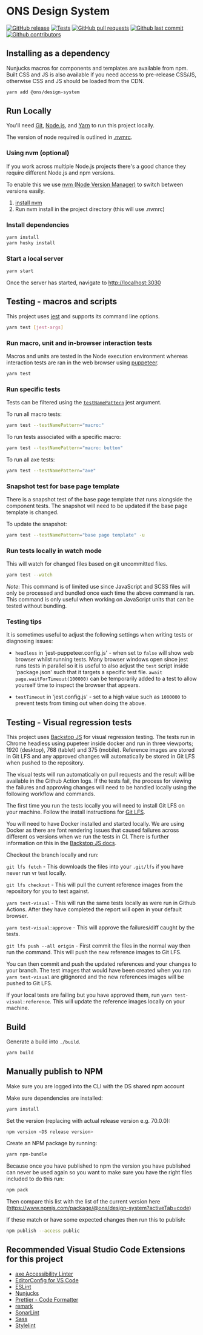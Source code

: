 # ONS Design System

[![GitHub release](https://img.shields.io/github/release/ONSdigital/design-system.svg)](https://github.com/ONSdigital/design-system/releases)
[![Tests](https://github.com/ONSdigital/design-system/actions/workflows/tests.yml/badge.svg)](https://github.com/ONSdigital/design-system/actions/workflows/tests.yml)
[![GitHub pull requests](https://img.shields.io/github/issues-pr-raw/ONSdigital/design-system.svg)](https://github.com/ONSdigital/design-system/pulls)
[![Github last commit](https://img.shields.io/github/last-commit/ONSdigital/design-system.svg)](https://github.com/ONSdigital/design-system/commits)
[![Github contributors](https://img.shields.io/github/contributors/ONSdigital/design-system.svg)](https://github.com/ONSdigital/design-system/graphs/contributors)

## Installing as a dependency

Nunjucks macros for components and templates are available from npm. Built CSS and JS is also available if you need access to pre-release CSS/JS, otherwise CSS and JS should be loaded from the CDN.

```bash
yarn add @ons/design-system
```

## Run Locally

You'll need [Git](https://help.github.com/articles/set-up-git/), [Node.js](https://nodejs.org/en/), and [Yarn](https://yarnpkg.com/en/docs/getting-started) to run this project locally.

The version of node required is outlined in [.nvmrc](./.nvmrc).

### Using nvm (optional)

If you work across multiple Node.js projects there's a good chance they require different Node.js and npm versions.

To enable this we use [nvm (Node Version Manager)](https://github.com/creationix/nvm) to switch between versions easily.

1. [install nvm](https://github.com/creationix/nvm#installation)
2. Run nvm install in the project directory (this will use .nvmrc)

### Install dependencies

```bash
yarn install
yarn husky install
```

### Start a local server

```bash
yarn start
```

Once the server has started, navigate to <http://localhost:3030>

## Testing - macros and scripts

This project uses [jest](https://jestjs.io/docs/cli) and supports its command line options.

```bash
yarn test [jest-args]
```

### Run macro, unit and in-browser interaction tests

Macros and units are tested in the Node execution environment whereas interaction tests are ran in the web browser using [puppeteer](https://developer.chrome.com/docs/puppeteer/).

```bash
yarn test
```

### Run specific tests

Tests can be filtered using the [`testNamePattern`](https://jestjs.io/docs/cli#--testnamepatternregex) jest argument.

To run all macro tests:

```bash
yarn test --testNamePattern="macro:"
```

To run tests associated with a specific macro:

```bash
yarn test --testNamePattern="macro: button"
```

To run all axe tests:

```bash
yarn test --testNamePattern="axe"
```

### Snapshot test for base page template

There is a snapshot test of the base page template that runs alongside the component tests. The snapshot will need to be updated if the base page template is changed.

To update the snapshot:

```bash
yarn test --testNamePattern="base page template" -u
```

### Run tests locally in watch mode

This will watch for changed files based on git uncommitted files.

```bash
yarn test --watch
```

_Note_: This command is of limited use since JavaScript and SCSS files will only be processed and bundled once each time the above command is ran. This command is only useful when working on JavaScript units that can be tested without bundling.

### Testing tips

It is sometimes useful to adjust the following settings when writing tests or diagnosing issues:

-   `headless` in 'jest-puppeteer.config.js' - when set to `false` will show web browser whilst running tests. Many browser windows open since jest runs tests in parallel so it is useful to also adjust the `test` script inside 'package.json' such that it targets a specific test file. `await page.waitForTimeout(100000)` can be temporarily added to a test to allow yourself time to inspect the browser that appears.

-   `testTimeout` in 'jest.config.js' - set to a high value such as `1000000` to prevent tests from timing out when doing the above.

## Testing - Visual regression tests

This project uses [Backstop JS](https://github.com/garris/BackstopJS) for visual regression testing. The tests run in Chrome headless using pupeteer inside docker and run in three viewports; 1920 (desktop), 768 (tablet) and 375 (mobile). Reference images are stored in Git LFS and any approved changes will automatically be stored in Git LFS when pushed to the repository.

The visual tests will run automatically on pull requests and the result will be available in the Github Action logs. If the tests fail, the process for viewing the failures and approving changes will need to be handled locally using the following workflow and commands.

The first time you run the tests locally you will need to install Git LFS on your machine. Follow the install instructions for [Git LFS](https://docs.github.com/en/repositories/working-with-files/managing-large-files/installing-git-large-file-storage).

You will need to have Docker installed and started locally. We are using Docker as there are font rendering issues that caused failures across different os versions when we run the tests in CI. There is further information on this in the [Backstop JS docs](https://github.com/garris/BackstopJS#using-docker-for-testing-across-different-environments).

Checkout the branch locally and run:

`git lfs fetch` - This downloads the files into your `.git/lfs` if you have never run vr test locally.

`git lfs checkout` - This will pull the current reference images from the repository for you to test against.

`yarn test-visual` - This will run the same tests locally as were run in Github Actions. After they have completed the report will open in your default browser.

`yarn test-visual:approve` - This will approve the failures/diff caught by the tests.

`git lfs push --all origin` - First commit the files in the normal way then run the command. This will push the new reference images to Git LFS.

You can then commit and push the updated references and your changes to your branch. The test images that would have been created when you ran `yarn test-visual` are gitignored and the new references images will be pushed to Git LFS.

If your local tests are failing but you have approved them, run `yarn test-visual:reference`. This will update the reference images locally on your machine.

## Build

Generate a build into `./build`.

```bash
yarn build
```

## Manually publish to NPM

Make sure you are logged into the CLI with the DS shared npm account

Make sure dependencies are installed:

```bash
yarn install
```

Set the version (replacing <DS release version> with actual release version e.g. 70.0.0):

```bash
npm version <DS release version>
```

Create an NPM package by running:

```bash
yarn npm-bundle
```

Because once you have published to npm the version you have published can never be used again so you want to make sure you have the right files included to do this run:

```bash
npm pack
```

Then compare this list with the list of the current version here (https://www.npmjs.com/package/@ons/design-system?activeTab=code)

If these match or have some expected changes then run this to publish:

```bash
npm publish --access public
```

## Recommended Visual Studio Code Extensions for this project

-   [axe Accessibility Linter](https://marketplace.visualstudio.com/items?itemName=deque-systems.vscode-axe-linter)
-   [EditorConfig for VS Code](https://marketplace.visualstudio.com/items?itemName=EditorConfig.EditorConfig)
-   [ESLint](https://marketplace.visualstudio.com/items?itemName=dbaeumer.vscode-eslint)
-   [Nunjucks](https://marketplace.visualstudio.com/items?itemName=ronnidc.nunjucks)
-   [Prettier - Code Formatter](https://marketplace.visualstudio.com/items?itemName=esbenp.prettier-vscode)
-   [remark](https://marketplace.visualstudio.com/items?itemName=unifiedjs.vscode-remark)
-   [SonarLint](https://marketplace.visualstudio.com/items?itemName=SonarSource.sonarlint-vscode)
-   [Sass](https://marketplace.visualstudio.com/items?itemName=Syler.sass-indented)
-   [Stylelint](https://marketplace.visualstudio.com/items?itemName=stylelint.vscode-stylelint)
